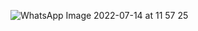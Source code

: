 ![WhatsApp Image 2022-07-14 at 11 57 25](https://user-images.githubusercontent.com/108166801/178907719-6446016d-c603-4a79-9e7c-723d55c80dc0.jpeg)
